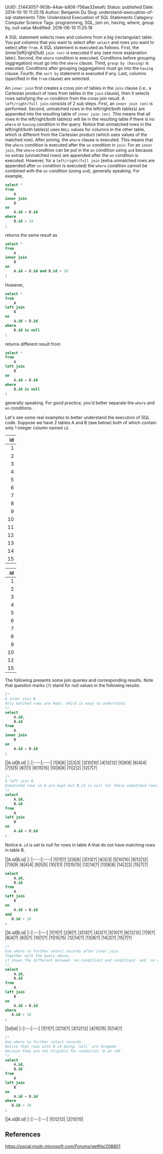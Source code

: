 UUID: 21443057-903b-44ae-b806-756ae32eeafc
Status: published
Date: 2014-10-10 11:25:18
Author: Benjamin Du
Slug: understand-execuation-of-sql-statements
Title: Understand Execuation of SQL Statements
Category: Computer Science
Tags: programming, SQL, join on, having, where, group by, null value
Modified: 2016-06-10 11:25:18


A SQL statement selects rows and columns from a big (rectangular) table. 
You put columns that you want to select after `select` 
and rows you want to select after `from`.
A SQL statement is executed as follows.
First, 
the (inner|left|right|full) `join (on)` is executed if any (see more explanation later).
Second, 
the `where` condition is executed. Conditions before grouping (aggregation) must go into the `where` clause.
Third, 
`group by (having)` is executed. 
Conditions after grouping (aggregation) must go into the `having` clause.
Fourth, 
the `sort by` statement is executed if any.
Last, columns (specified in the `from` clause) are selected.

An `inner join` first creates a cross join of tables in the `join` clause 
(i.e., a Cartesian product of rows from tables in the `join` clause), 
then it selects rows satisfying the `on` condition from the cross join result. 
A `left/right/full join` consists of 2 sub steps. 
First, an `inner join (on)` is performed. 
Second, unmatched rows in the left/right/both table(s) are appended into the resulting table of `inner join (on)`. 
This means that all rows in the left/right/both table(s) will be in the resulting table
if there is no `where` or `having` condition in the query.
Notice that unmatched rows in the left/right/both table(s) uses `NULL` values for columns in the other table,
which is different from the Cartesian product (which uses values of the matched row). 
After joining, 
the `where` clause is executed. 
This means that the `where` condition is executed after the `on` condition in `join`. 
For an `inner join`, 
the `where` condition can be put in the `on` condition 
using `and` because no extras (unmatched rows) are appended after the `on` condition is executed. 
However, for a `left/right/full join` (extra unmatched rows are appended after `on` condition is executed) 
the `where` condition cannot be combined with the `on` condition (using `and`), generally speaking. 
For example,
```SQL
select *
from 
    A
inner join 
    B
on
    A.id = B.id
where 
    B.id > 10
;
```
returns the same result as 
```SQL
select *
from 
    A
inner join 
    B
on
    A.id = B.id and B.id > 10
;
```
However, 
```SQL
select *
from 
    A
left join 
    B
on
    A.id = B.id
where 
    B.id is null
;
```
returns different result from
```SQL
select *
from 
    A
left join 
    B
on
    A.id = B.id
where 
    B.id is null
;
```
generally speaking. 
For good practice, you'd better separate the `where` and `on` conditions.

Let's see some real examples to better understand the execution of SQL code.
Suppose we have 2 tables A and B (see below) both of which contain only 1 integer column named `id`.

|id|
|--:|
|1|
|2|
|3|
|4|
|5|
|6|
|7|
|8|
|9|
|10|
|11|
|12|
|13|
|14|
|15|

|id|
|--:|
|1|
|2|
|3|
|4|
|5|
|6|
|7|
|8|
|9|
|10|
|12|
|15|

The following presents some join queries and corresponding results.
Note that question marks (`?`) stand for null values in the following results.
```SQL
/*
A inner join B
Only matched rows are kept, which is easy to understand.
*/
select 
    A.id,
    B.id
from
    A
inner join
    B
on
    A.id = B.id
;
```
||A.id|B.id|
|::|:---:|:---:|
|1|6|6|
|2|3|3|
|3|10|10|
|4|12|12|
|5|9|9|
|6|4|4|
|7|5|5|
|8|1|1|
|9|15|15|
|10|8|8|
|11|2|2|
|12|7|7|
```SQL
/*
A left join B
Unmatched rows in A are kept but B.id is null for these unmatched rows.
*/
select 
    A.id,
    B.id
from
    A
left join
    B
on
    A.id = B.id
;
```
Notice `B.id` is set to null for rows in table A that do not have matching rows in table B.

||A.id|B.id|
|::|:---:|:---:|
|1|11|?|
|2|6|6|
|3|13|?|
|4|3|3|
|5|10|10|
|6|12|12|
|7|9|9|
|8|4|4|
|9|5|5|
|10|1|1|
|11|15|15|
|12|14|?|
|13|8|8|
|14|2|2|
|15|7|7|
```SQL
select 
    A.id,
    B.id
from
    A
left join
    B
on
    A.id = B.id
and 
   B.id > 10 
;
```
||A.id|B.id|
|::|:--:|:--:|
|1|11|?|
|2|6|?|
|3|13|?|
|4|3|?|
|5|10|?|
|6|12|12|
|7|9|?|
|8|4|?|
|9|5|?|
|10|1|?|
|11|15|15|
|12|14|?|
|13|8|?|
|14|2|?|
|15|7|?|
```SQL
/*
Use where to further select records after inner join.
Together with the query above, 
it shows the different between `on condition1 and condition2` and `on condition1 where condition2`.
*/
select 
    A.id,
    B.id
from
    A
left join
    B
on
    A.id = B.id
where 
   A.id > 10 
;
```
||id|id|
|::|:--:|:--:|
|1|11|?|
|2|13|?|
|3|12|12|
|4|15|15|
|5|14|?|
```SQL
/*
Use where to further select records. 
Notice that rows with B.id being `null` are dropped 
because they are not eligible for condition `B.id >10`.
*/
select 
    A.id,
    B.id
from
    A
left join
    B
on
    A.id = B.id
where 
   B.id > 10 
;
```
||A.id|B.id|
|::|:--:|:--:|
|1|12|12|
|2|15|15|



## References

https://social.msdn.microsoft.com/Forums/getfile/208801
